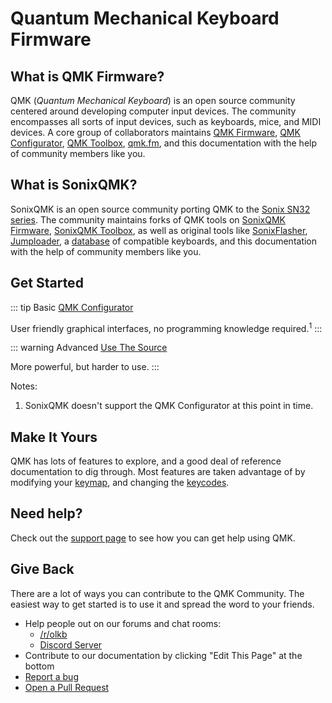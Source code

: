 # Quantum Mechanical Keyboard Firmware

## What is QMK Firmware?

QMK (*Quantum Mechanical Keyboard*) is an open source community centered around developing computer input devices. The community encompasses all sorts of input devices, such as keyboards, mice, and MIDI devices. A core group of collaborators maintains [QMK Firmware](https://github.com/qmk/qmk_firmware), [QMK Configurator](https://config.qmk.fm), [QMK Toolbox](https://github.com/qmk/qmk_toolbox), [qmk.fm](https://qmk.fm), and this documentation with the help of community members like you.

## What is SonixQMK?

SonixQMK is an open source community porting QMK to the [Sonix SN32 series](https://www.sonix.com.tw/category-en-947). The community maintains forks of QMK tools on [SonixQMK Firmware](https://github.com/SonixQMK/qmk_firmware), [SonixQMK Toolbox](https://github.com/SonixQMK/qmk_toolbox), as well as original tools like [SonixFlasher](https://github.com/SonixQMK/SonixFlasherC), [Jumploader](https://github.com/SonixQMK/sonix-keyboard-bootloader), a [database](https://github.com/SonixQMK/Mechanical-Keyboard-Database) of compatible keyboards, and this documentation with the help of community members like you.

## Get Started

::: tip Basic
[QMK Configurator](newbs_building_firmware_configurator)

User friendly graphical interfaces, no programming knowledge required.<sup>1</sup>
:::

::: warning Advanced
[Use The Source](newbs)

More powerful, but harder to use.
:::

Notes:

1. SonixQMK doesn't support the QMK Configurator at this point in time.

## Make It Yours

QMK has lots of features to explore, and a good deal of reference documentation to dig through. Most features are taken advantage of by modifying your [keymap](keymap), and changing the [keycodes](keycodes).

## Need help?

Check out the [support page](support) to see how you can get help using QMK.

## Give Back

There are a lot of ways you can contribute to the QMK Community. The easiest way to get started is to use it and spread the word to your friends.

* Help people out on our forums and chat rooms:
    * [/r/olkb](https://www.reddit.com/r/olkb/)
    * [Discord Server](https://discord.gg/qmk)
* Contribute to our documentation by clicking "Edit This Page" at the bottom
* [Report a bug](https://github.com/qmk/qmk_firmware/issues/new/choose)
* [Open a Pull Request](contributing)
